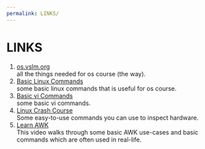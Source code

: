 ```yaml
---
permalink: LINKS/
---
```

# LINKS
1. [os.vslm.org](os.vslm.org) <br>
all the things needed for os course (the way).
2. [Basic Linux Commands](https://linuxopsys.com/topics/basic-linux-commands) <br>
some basic linux commands that is useful for os course.
3. [Basic vi Commands](https://www.cs.colostate.edu/helpdocs/vi.html) <br>
some basic vi commands.
4. [Linux Crash Course](https://www.youtube.com/watch?v=oGyJr-iUwt8) <br>
Some easy-to-use commands you can use to inspect hardware.
5. [Learn AWK](https://www.youtube.com/watch?v=9YOZmI-zWok) <br>
This video walks through some basic AWK use-cases and basic commands which are often used in real-life.
